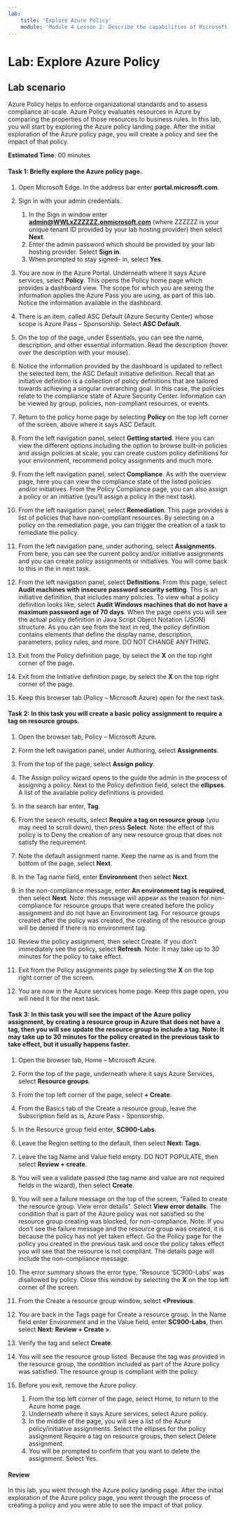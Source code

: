 ```yaml
---
lab:
    title: 'Explore Azure Policy'
    module: 'Module 4 Lesson 2: Describe the capabilities of Microsoft compliance solutions: Describe Azure Policy'
---
```



# Lab: Explore Azure Policy

## Lab scenario
Azure Policy helps to enforce organizational standards and to assess compliance at-scale. Azure Policy evaluates resources in Azure by comparing the properties of those resources to business rules. In this lab, you will start by exploring the Azure policy landing page. After the initial exploration of the Azure policy page, you will create a policy and see the impact of that policy.


**Estimated Time**: 00 minutes

#### Task 1: Briefly explore the Azure policy page.

1. Open Microsoft Edge. In the address bar enter **portal.microsoft.com**.

1. Sign in with your admin credentials.
    1. In the Sign in window enter **admin@WWLxZZZZZZ.onmicrosoft.com** (where ZZZZZZ is your unique tenant ID provided by your lab hosting provider) then select **Next**.
    1. Enter the admin password which should be provided by your lab hosting provider. Select **Sign in**.
    1. When prompted to stay signed- in, select **Yes**.

1. You are now in the Azure Portal.  Underneath where it says Azure services, select **Policy**. This opens the Policy home page which provides a dashboard view.  The scope for which you are seeing the information applies the Azure Pass you are using, as part of this lab.   Notice the information available in the dashboard.

1. There is an item, called ASC Default (Azure Security Center) whose scope is Azure Pass – Sponsorship.   Select **ASC Default**.

1. On the top of the page, under Essentials, you can see the name, description, and other essential information.  Read the description (hover over the description with your mouse).  

1. Notice the information provided by the dashboard is updated to reflect the selected item, the ASC Default initiative definition.  Recall that an initiative definition is a collection of policy definitions that are tailored towards achieving a singular overarching goal.  In this case, the policies relate to the compliance state of Azure Security Center.  Information can be viewed by group, policies, non-compliant resources, or events.

1. Return to the policy home page by selecting **Policy** on the top left corner of the screen, above where it says ASC Default.

1. From the left navigation panel, select **Getting started**.  Here you can view the different options including the option to browse built-in policies and assign policies at scale, you can create custom policy definitions for your environment, recommend policy assignments and much more.

1. From the left navigation panel, select **Compliance**.  As with the overview page, here you can view the compliance state of the listed policies and/or initiatives.  From the Policy Compliance page, you can also assign a policy or an initiative (you’ll assign a policy in the next task).

1. From the left navigation panel, select **Remediation**.  This page provides a list of policies that have non-compliant resources.  By selecting on a policy on the remediation page, you can trigger the creation of a task to remediate the policy.  

1. From the left navigation pane, under authoring, select **Assignments**.  From here, you can see the current policy and/or initiative assignments and you can create policy assignments or initiatives.  You will come back to this in the in next task.  

1. From the left navigation panel, select **Definitions**.  From this page, select **Audit machines with insecure password security setting**.  This is an initiative definition, that includes many policies.  To view what a policy definition looks like, select **Audit Windows machines that do not have a maximum password age of 70 days**.  When the page opens you will see the actual policy definition in Java Script Object Notation (JSON) structure.   As you can see from the text in red, the policy definition contains elements that define the display name, description, parameters, policy rules, and more. DO NOT CHANGE ANYTHING.  

1. Exit from the Policy definition page, by select the **X** on the top right corner of the page.

1. Exit from the Initiative definition page, by select the **X** on the top right corner of the page.

1. Keep this browser tab (Policy – Microsoft Azure) open for the next task.

#### Task 2:  In this task you will create a basic policy assignment to require a tag on resource groups.

1. Open the browser tab, Policy – Microsoft Azure.

1. Form the left navigation panel, under Authoring, select **Assignments**.

1. From the top of the page, select **Assign policy**.

1. The Assign policy wizard opens to the guide the admin in the process of assigning a policy.  Next to the Policy definition field, select the **ellipses**.  A list of the available policy definitions is provided.  

1. In the search bar enter, **Tag**.

1. From the search results, select **Require a tag on resource group** (you may need to scroll down), then press **Select**.  Note: the effect of this policy is to Deny the creation of any new resource group that does not satisfy the requirement.  

1. Note the default assignment name.  Keep the name as is and from the bottom of the page, select **Next**.

1. In the Tag name field, enter **Environment** then select **Next**.  

1. In the non-compliance message, enter **An environment tag is required**, then select **Next**. Note: this message will appear as the reason for non-compliance for resource groups that were created before the policy assignment and do not have an Environment tag.  For resource groups created after the policy was created, the creating of the resource group will be denied if there is no environment tag.

1. Review the policy assignment, then select Create.  If you don’t immediately see the policy, select **Refresh**. Note: It may take up to 30 minutes for the policy to take effect.

1. Exit from the Policy assignments page by selecting the **X** on the top right corner of the screen.

1. You are now in the Azure services home page.  Keep this page open, you will need it for the next task.

#### Task 3:  In this task you will see the impact of the Azure policy assignment, by creating a resource group in Azure that does not have a tag, then you will see update the resource group to include a tag.  Note: It may take up to 30 minutes for the policy created in the previous task to take effect, but it usually happens faster.

1. Open the browser tab, Home – Microsoft Azure.

1. Form the top of the page, underneath where it says Azure Services, select **Resource groups**.

1. From the top left corner of the page, select **+ Create**.

1. From the Basics tab of the Create a resource group, leave the Subscription field as is, Azure Pass -  Sponsorship.

1. In the Resource group field enter, **SC900-Labs**.

1. Leave the Region setting to the default, then select **Next: Tags**.

1. Leave the tag Name and Value field empty.  DO NOT POPULATE, then select **Review + create**.

1. You will see a validate passed (the tag name and value are not required fields in the wizard), then select **Create**.

1. You will see a failure message on the top of the screen, “Failed to create the resource group. View error details”.  Select **View error details**. The condition that is part of the Azure policy was not satisfied so the resource group creating was blocked, for non-compliance. Note: If you don’t see the failure message and the resource group was created, it is because the policy has not yet taken effect.  Go the Policy page for the policy you created in the previous task and once the policy takes effect you will see that the resource is not compliant.  The details page will include the non-compliance message.

1. The error summary shows the error type, “Resource ‘SC900-Labs’ was disallowed by policy.  Close this window by selecting the **X** on the top left corner of the screen.

1. From the Create a resource group window, select **<Previous**.

1. You are back in the Tags page for Create a resource group.  In the Name field enter Environment and in the Value field, enter **SC900-Labs**, then select **Next: Review + Create >**.

1. Verify the tag and select **Create**.

1. You will see the resource group listed.  Because the tag was provided in the resource group, the condition included as part of the Azure policy was satisfied.  The resource group is compliant with the policy.

1. Before you exit, remove the Azure policy.
    1. From the top left corner of the page, select Home, to return to the Azure home page.
    1. Underneath where it says Azure services, select Azure policy.
    1. In the middle of the page, you will see a list of the Azure policy/initiative assignments.  Select the ellipses for the policy assignment Require a tag on resource groups, then select Delete assignment.
    1. You will be prompted to confirm that you want to delete the assignment.  Select Yes.


#### Review

In this lab, you went through the Azure policy landing page. After the initial exploration of the Azure policy page, you went through the process of creating a policy and you were able to see the impact of that policy.